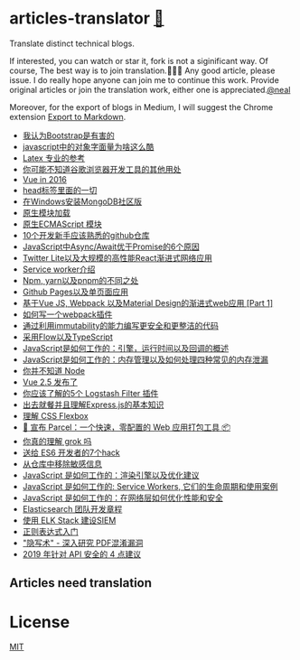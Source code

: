 # articles-translator [:memo:](https://github.com/neal1991/articles-translator/edit/master/README.md)
Translate distinct technical blogs. 

If interested, you can watch or star it, fork is not a siginificant way. Of course, The best way is to join translation.:tada::tada::tada: Any good article, please issue. I do really hope anyone can join me to continue this work. Provide original articles or join the translation work, either one is appreciated.[@neal](mailto:bing@stu.ecnu.edu.cn)

Moreover, for the export of blogs in Medium, I will suggest the Chrome extension [Export to Markdown](https://chrome.google.com/webstore/detail/export-to-markdown/dodkihcbgpjblncjahodbnlgkkflliim?utm_source=chrome-ntp-icon&authuser=1).

* [我认为Bootstrap是有害的](https://github.com/neal1991/articles-translator/blob/master/Bootstrap_considered_harmful.md)
* [javascript中的对象字面量为啥这么酷](https://github.com/neal1991/articles-translator/blob/master/javascript%E4%B8%AD%E7%9A%84%E5%AF%B9%E8%B1%A1%E5%AD%97%E9%9D%A2%E9%87%8F%E4%B8%BA%E5%95%A5%E8%BF%99%E4%B9%88%E9%85%B7.md)
* [Latex 专业的参考](https://github.com/neal1991/articles-translator/blob/master/Latex%20%E4%B8%93%E4%B8%9A%E7%9A%84%E5%8F%82%E8%80%83.md)
* [你可能不知道谷歌浏览器开发工具的其他用处](https://github.com/neal1991/articles-translator/blob/master/%E4%BD%A0%E5%8F%AF%E8%83%BD%E4%B8%8D%E7%9F%A5%E9%81%93%E8%B0%B7%E6%AD%8C%E6%B5%8F%E8%A7%88%E5%99%A8%E5%BC%80%E5%8F%91%E5%B7%A5%E5%85%B7%E7%9A%84%E5%85%B6%E4%BB%96%E7%94%A8%E5%A4%84.md)
* [Vue in 2016](https://github.com/neal1991/articles-translator/blob/master/Vue%20in%C2%A02016.md)
* [head标签里面的一切](https://github.com/neal1991/articles-translator/blob/master/head%E6%A0%87%E7%AD%BE%E9%87%8C%E9%9D%A2%E7%9A%84%E4%B8%80%E5%88%87.md)
* [在Windows安装MongoDB社区版](https://github.com/neal1991/articles-translator/blob/master/mongodb%E5%AE%89%E8%A3%85.md)
* [原生模块加载](https://github.com/neal1991/articles-translator/blob/master/%E5%8E%9F%E7%94%9F%E6%A8%A1%E5%9D%97%E5%8A%A0%E8%BD%BD.md)
* [原生ECMAScript 模块](https://github.com/neal1991/articles-translator/blob/master/%E5%8E%9F%E7%94%9FECMAScript%20%E6%A8%A1%E5%9D%97.md)
* [10个开发新手应该熟悉的github仓库](https://github.com/neal1991/articles-translator/blob/master/10%E4%B8%AA%E5%BC%80%E5%8F%91%E6%96%B0%E6%89%8B%E5%BA%94%E8%AF%A5%E7%86%9F%E6%82%89%E7%9A%84github%E4%BB%93%E5%BA%93.md)
* [JavaScript中Async/Await优于Promise的6个原因](https://github.com/neal1991/articles-translator/blob/master/Javascript%E4%B8%ADAsync-Await%E4%BC%98%E4%BA%8EPromise%E7%9A%846%E4%B8%AA%E5%8E%9F%E5%9B%A0.md)
* [Twitter Lite以及大规模的高性能React渐进式网络应用](https://github.com/neal1991/articles-translator/blob/master/Twitter%20Lite%E4%BB%A5%E5%8F%8A%E5%A4%A7%E8%A7%84%E6%A8%A1%E7%9A%84%E9%AB%98%E6%80%A7%E8%83%BDReact%E6%B8%90%E8%BF%9B%E5%BC%8F%E7%BD%91%E7%BB%9C%E5%BA%94%E7%94%A8.md)
* [Service worker介绍](https://github.com/neal1991/articles-translator/blob/master/Service%20worker%E4%BB%8B%E7%BB%8D.md)
* [Npm, yarn以及pnpm的不同之处](https://github.com/neal1991/articles-translator/blob/master/Npm%2C%20yarn%E4%BB%A5%E5%8F%8Apnpm%E7%9A%84%E4%B8%8D%E5%90%8C%E4%B9%8B%E5%A4%84.md)
* [Github Pages以及单页面应用](https://github.com/neal1991/articles-translator/blob/master/Github%20Pages%E4%BB%A5%E5%8F%8A%E5%8D%95%E9%A1%B5%E9%9D%A2%E5%BA%94%E7%94%A8.md)
* [基于Vue JS, Webpack 以及Material Design的渐进式web应用 [Part 1]](https://github.com/neal1991/articles-translator/blob/master/%E5%9F%BA%E4%BA%8EVue%20JS%2C%20Webpack%20%E4%BB%A5%E5%8F%8AMaterial%20Design%E7%9A%84%E6%B8%90%E8%BF%9B%E5%BC%8Fweb%E5%BA%94%E7%94%A8%20%5BPart%201%5D.md)
* [如何写一个webpack插件](https://github.com/neal1991/articles-translator/blob/master/%E5%A6%82%E4%BD%95%E5%86%99%E4%B8%80%E4%B8%AAwebpack%E6%8F%92%E4%BB%B6.md)
* [通过利用immutability的能力编写更安全和更整洁的代码](https://github.com/neal1991/articles-translator/blob/master/%E9%80%9A%E8%BF%87%E5%88%A9%E7%94%A8immutability%E7%9A%84%E8%83%BD%E5%8A%9B%E7%BC%96%E5%86%99%E6%9B%B4%E5%AE%89%E5%85%A8%E5%92%8C%E6%9B%B4%E6%95%B4%E6%B4%81%E7%9A%84%E4%BB%A3%E7%A0%81.md)
* [采用Flow以及TypeScript](https://github.com/neal1991/articles-translator/blob/master/%E9%87%87%E7%94%A8Flow%E4%BB%A5%E5%8F%8ATypeScript.md)
* [JavaScript是如何工作的：引擎，运行时间以及回调的概述](https://github.com/neal1991/articles-translator/blob/master/JavaScript%E6%98%AF%E5%A6%82%E4%BD%95%E5%B7%A5%E4%BD%9C%EF%BC%9A%E7%B3%BB%E5%88%97%E4%B8%80.md)
* [JavaScript是如何工作的：内存管理以及如何处理四种常见的内存泄漏](https://github.com/neal1991/articles-translator/blob/master/JavaScript%E6%98%AF%E5%A6%82%E4%BD%95%E5%B7%A5%E4%BD%9C%E7%9A%84%EF%BC%9A%E7%B3%BB%E5%88%97%E4%B8%89.md)
* [你并不知道 Node](https://github.com/neal1991/articles-translator/blob/master/%E4%BD%A0%E5%B9%B6%E4%B8%8D%E7%9F%A5%E9%81%93Node.md)
* [Vue 2.5 发布了](https://github.com/neal1991/articles-translator/blob/master/Vue%202.5%20%E5%8F%91%E5%B8%83%E4%BA%86.md)
* [你应该了解的5个 Logstash Filter 插件](https://github.com/neal1991/articles-translator/blob/master/%E4%BD%A0%E5%BA%94%E8%AF%A5%E4%BA%86%E8%A7%A3%E7%9A%845%E4%B8%AA%20Logstash%20Filter%20%E6%8F%92%E4%BB%B6.md)
* [出去就餐并且理解Express.js的基本知识](https://github.com/neal1991/articles-translator/blob/master/%E5%87%BA%E5%8E%BB%E5%B0%B1%E9%A4%90%E5%B9%B6%E4%B8%94%E7%90%86%E8%A7%A3Express.js%E7%9A%84%E5%9F%BA%E7%A1%80%E7%9F%A5%E8%AF%86.md)
* [理解 CSS Flexbox](https://github.com/neal1991/articles-translator/blob/master/%E7%90%86%E8%A7%A3CSS%20Flexbox.md)
* [🚀 宣布 Parcel：一个快速，零配置的 Web 应用打包工具 📦](https://github.com/neal1991/articles-translator/blob/master/%F0%9F%9A%80%20%E5%AE%A3%E5%B8%83%20Parcel%EF%BC%9A%E4%B8%80%E4%B8%AA%E5%BF%AB%E9%80%9F%EF%BC%8C%E9%9B%B6%E9%85%8D%E7%BD%AE%E7%9A%84%20Web%20%E5%BA%94%E7%94%A8%E6%89%93%E5%8C%85%E5%B7%A5%E5%85%B7%20%F0%9F%93%A6.md)
* [你真的理解 grok 吗](https://github.com/neal1991/articles-translator/blob/master/%E4%BD%A0%E7%9C%9F%E7%9A%84%E7%90%86%E8%A7%A3grok%E5%90%97%EF%BC%9F.md?)
* [送给 ES6 开发者的7个hack](https://github.com/neal1991/articles-translator/blob/master/%E9%80%81%E7%BB%99%20ES6%20%E5%BC%80%E5%8F%91%E8%80%85%E7%9A%847%E4%B8%AAhack%20.md)
* [从仓库中移除敏感信息](https://github.com/neal1991/articles-translator/blob/master/%E4%BB%8E%E4%BB%93%E5%BA%93%E4%B8%AD%E7%A7%BB%E9%99%A4%E6%95%8F%E6%84%9F%E4%BF%A1%E6%81%AF.md)
* [JavaScript 是如何工作的：渲染引擎以及优化建议](https://github.com/neal1991/articles-translator/blob/master/JavaScript%E6%98%AF%E5%A6%82%E4%BD%95%E5%B7%A5%E4%BD%9C%E7%9A%84%EF%BC%9A%E6%B8%B2%E6%9F%93%E5%BC%95%E6%93%8E%E4%BB%A5%E5%8F%8A%E4%BC%98%E5%8C%96%E5%BB%BA%E8%AE%AE.md)
* [JavaScript 是如何工作的: Service Workers, 它们的生命周期和使用案例](https://github.com/neal1991/articles-translator/blob/master/Javascript%E6%98%AF%E5%A6%82%E4%BD%95%E5%B7%A5%E4%BD%9C%E7%9A%84%EF%BC%9A%E7%B3%BB%E5%88%97%E5%85%AB.md)
* [JavaScript 是如何工作的：在网络层如何优化性能和安全](https://github.com/neal1991/articles-translator/blob/master/JavaScript%E6%98%AF%E5%A6%82%E4%BD%95%E5%B7%A5%E4%BD%9C%E7%9A%84%EF%BC%9A%E7%B3%BB%E5%88%97%E5%8D%81%E4%BA%8C.md)
* [Elasticsearch 团队开发章程](https://github.com/neal1991/articles-translator/blob/master/Elasticsearch%E5%9B%A2%E9%98%9F%E5%BC%80%E5%8F%91%E7%AB%A0%E7%A8%8B.md)
* [使用 ELK Stack 建设SIEM](https://github.com/neal1991/articles-translator/blob/master/%E4%BD%BF%E7%94%A8ELK%20Stack%E5%BB%BA%E8%AE%BESIEM.md)
* [正则表达式入门](https://github.com/neal1991/articles-translator/blob/master/%E6%AD%A3%E5%88%99%E8%A1%A8%E8%BE%BE%E5%BC%8F%E5%85%A5%E9%97%A8.md)
* ["隐写术" - 深入研究 PDF混淆漏洞](https://github.com/neal1991/articles-translator/blob/master/%22%E9%9A%90%E5%86%99%E6%9C%AF%22-%E6%B7%B1%E5%85%A5%E7%A0%94%E7%A9%B6%20PDF%E6%B7%B7%E6%B7%86%E6%BC%8F%E6%B4%9E.md)
* [2019 年针对 API 安全的 4 点建议](https://github.com/neal1991/articles-translator/blob/master/2019%E5%B9%B4%E9%92%88%E5%AF%B9API%E5%AE%89%E5%85%A8%E7%9A%844%E7%82%B9%E5%BB%BA%E8%AE%AE.md)

## Articles need translation


# License

[MIT](https://github.com/neal1991/articles-translator/blob/master/LICENSE)
